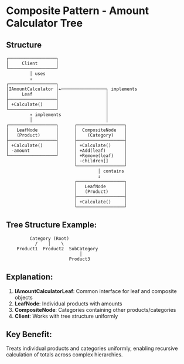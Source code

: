 # Composite Pattern - Amount Calculator Tree

## Structure
```
┌──────────────────┐
│     Client       │
└──────────────────┘
         │ uses
         ↓
┌──────────────────┐
│IAmountCalculator │←─────────────────┐ implements
│     Leaf         │                  │
├──────────────────┤                  │
│ +Calculate()     │                  │
└──────────────────┘                  │
         ↑ implements                 │
         │                            │
┌──────────────────┐      ┌──────────────────┐
│   LeafNode       │      │  CompositeNode   │
│   (Product)      │      │    (Category)    │
├──────────────────┤      ├──────────────────┤
│ +Calculate()     │      │ +Calculate()     │
│ -amount          │      │ +Add(leaf)       │
└──────────────────┘      │ +Remove(leaf)    │
                          │ -children[]      │
                          └──────────────────┘
                                   │ contains
                                   ↓
                          ┌──────────────────┐
                          │   LeafNode       │
                          │   (Product)      │
                          ├──────────────────┤
                          │ +Calculate()     │
                          └──────────────────┘
```

## Tree Structure Example:
```
         Category (Root)
           /    │    \
    Product1  Product2  SubCategory
                            │
                        Product3
```

## Explanation:
1. **IAmountCalculatorLeaf**: Common interface for leaf and composite objects
2. **LeafNode**: Individual products with amounts
3. **CompositeNode**: Categories containing other products/categories
4. **Client**: Works with tree structure uniformly

## Key Benefit:
Treats individual products and categories uniformly, enabling recursive calculation of totals across complex hierarchies.